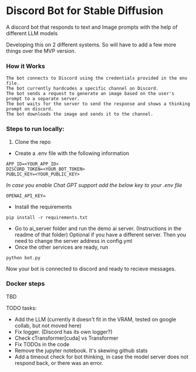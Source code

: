 # Discord Bot for Stable Diffusion
A discord bot that responds to text and Image prompts with the help of different LLM models

Developing this on 2 different systems. So will have to add a few more things over the MVP version.

### How it Works

    The bot connects to Discord using the credentials provided in the env file.
    The bot currently hardcodes a specific channel on Discord.
    The bot sends a request to generate an image based on the user's prompt to a separate server.
    The bot waits for the server to send the response and shows a thinking prompt on discord.
    The bot downloads the image and sends it to the channel.

### Steps to run locally:
1. Clone the repo

- Create a .env file with the following information
```
APP_ID=<YOUR_APP_ID>
DISCORD_TOKEN=<YOUR_BOT_TOKEN>
PUBLIC_KEY=<YOUR_PUBLIC_KEY>
```

*In case you enable Chat GPT support add the below key to your .env file*
```
OPENAI_API_KEY=
```

- Install the requirements
```
pip install -r requirements.txt
```
- Go to ai_server folder and run the demo ai server. (Instructions in the readme of that folder)
	Optional if you have a different server. Then you need to change the server address in config.yml
- Once the other services are ready, run
```
python bot.py
```

Now your bot is connected to discord and ready to recieve messages.

### Docker steps
TBD

<!--
Use docker to launch the project.
```
docker compose up
# or run in the daemon mode
docker compose up -d
```
-->

TODO tasks:
- Add the LLM (currently it doesn't fit in the VRAM, tested on google collab, but not moved here)
- Fix logger. (Discord has its own logger?)
- Check cTransformer[cuda] vs Transformer
- Fix TODOs in the code
- Remove the jupyter notebook. It's skewing github stats
- Add a timeout check for bot thinking, in case the model server does not respond back, or there was an error.


<!-- - Rough things for blog aobut this project
-- Why this project. For the memes and dota support while gaming
-- What it can currently do.
-- What I've learnt doing this so far. 
-- Next things I want to try.
-- Stretch goals
-- runpod
-- gcp app
-- code cleanup
-- streamlit? or node?
-- Understanding bit more react while making the blog
- Using A111?
 -->